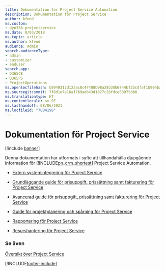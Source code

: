 ```yaml
---
title: Dokumentation för Project Service Automation
description: Dokumentation för Project Service
author: kfend
ms.custom:
- dyn365-projectservice
ms.date: 8/03/2018
ms.topic: article
ms.author: kfend
audience: Admin
search.audienceType:
- admin
- customizer
- enduser
search.app:
- D365CE
- D365PS
- ProjectOperations
ms.openlocfilehash: b8940313d122ac8c47488b08a28b38b6744bf33cdfaf1b904ba184bd9956c369
ms.sourcegitcommit: 7f8d1e7a16af769adb43d1877c28fdce53975db8
ms.translationtype: HT
ms.contentlocale: sv-SE
ms.lasthandoff: 08/06/2021
ms.locfileid: "7004198"
---
```

# <a name="white-papers-for-project-service"></a>Dokumentation för Project Service

[!include [banner](../includes/psa-now-project-operations.md)]

Denna dokumentation har utformats i syfte att tillhandahålla djupgående information för [!INCLUDE[pn_crm_shortest](../includes/pn-crm-shortest.md)] Project Service Automation.

-   [Extern systemintegrering för Project Service](https://go.microsoft.com/fwlink/?LinkId=825445)

-   [Grundläggande guide för prisuppgift, prissättning samt fakturering för Project Service](https://go.microsoft.com/fwlink/?LinkId=825241)

-   [Avancerad guide för prisuppgift, prissättning samt fakturering för Project Service](https://go.microsoft.com/fwlink/?LinkId=825242)

-   [Guide för projektplanering och spårning för Project Service](https://go.microsoft.com/fwlink/?LinkId=825243)

-   [Rapportering för Project Service](https://go.microsoft.com/fwlink/?LinkId=825446)

-   [Resurshantering för Project Service](https://go.microsoft.com/fwlink/?LinkId=825244)

### <a name="see-also"></a>Se även
 [Översikt över Project Service](../psa/overview.md)


[!INCLUDE[footer-include](../includes/footer-banner.md)]